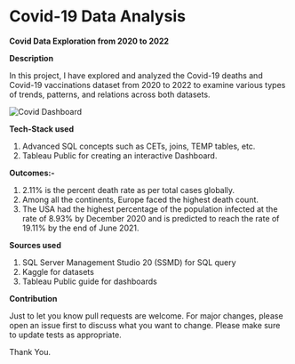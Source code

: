 # Covid-19 Data Analysis
**Covid Data Exploration from 2020 to 2022**

**Description** 

In this project, I have explored and analyzed the Covid-19 deaths and Covid-19 vaccinations dataset from 2020 to 2022 to examine various types of trends, patterns, and relations across both datasets. 

![Covid Dashboard](https://github.com/user-attachments/assets/245f56b0-3bff-40de-a0d0-7d741add0afd)

**Tech-Stack used**

1. Advanced SQL concepts such as CETs, joins, TEMP tables, etc. 
2. Tableau Public for creating an interactive Dashboard.

**Outcomes:-**

1. 2.11% is the percent death rate as per total cases globally.
2. Among all the continents, Europe faced the highest death count. 
3. The USA had the highest percentage of the population infected at the rate of 8.93% by December 2020 and is predicted to reach the rate of 19.11% by the end of June 2021.

**Sources used**

1. SQL Server Management Studio 20 (SSMD) for SQL query
2. Kaggle for datasets
3. Tableau Public guide for dashboards


**Contribution**

Just to let you know pull requests are welcome. For major changes, please open an issue first to discuss what you want to change.
Please make sure to update tests as appropriate.

Thank You.

